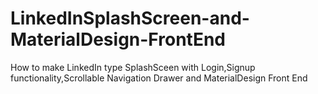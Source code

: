 # LinkedInSplashScreen-and-MaterialDesign-FrontEnd
How to make LinkedIn type SplashSceen with Login,Signup functionality,Scrollable Navigation Drawer and MaterialDesign Front End
